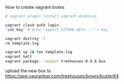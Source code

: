 How to create vagrant boxes

```sh
# vagrant plugin install vagrant-disksize

vagrant cloud auth login
`cat key` # echo "export GITHUB_KEY=..." > key

vagrant destroy -f
rm template.log

vagrant up |& tee template.log
vagrant halt
vagrant package --output treehouses-0.9.8.box
```

upload the new box to https://app.vagrantup.com/treehouses/boxes/buster64
